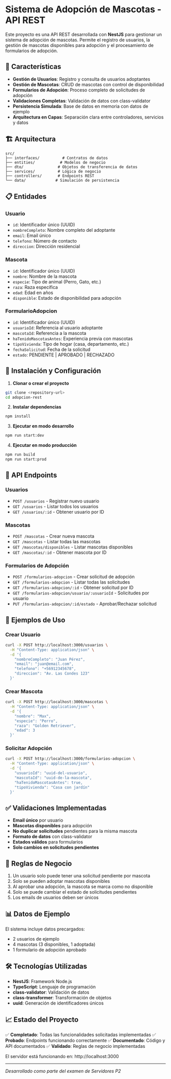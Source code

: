 # Sistema de Adopción de Mascotas - API REST

Este proyecto es una API REST desarrollada con **NestJS** para gestionar un sistema de adopción de mascotas. Permite el registro de usuarios, la gestión de mascotas disponibles para adopción y el procesamiento de formularios de adopción.

## 🚀 Características

- **Gestión de Usuarios**: Registro y consulta de usuarios adoptantes
- **Gestión de Mascotas**: CRUD de mascotas con control de disponibilidad
- **Formularios de Adopción**: Proceso completo de solicitudes de adopción
- **Validaciones Completas**: Validación de datos con class-validator
- **Persistencia Simulada**: Base de datos en memoria con datos de ejemplo
- **Arquitectura en Capas**: Separación clara entre controladores, servicios y datos

## 🏗️ Arquitectura

```
src/
├── interfaces/          # Contratos de datos
├── entities/           # Modelos de negocio
├── dto/               # Objetos de transferencia de datos
├── services/          # Lógica de negocio
├── controllers/       # Endpoints REST
└── data/             # Simulación de persistencia
```

## 📋 Entidades

### Usuario
- `id`: Identificador único (UUID)
- `nombreCompleto`: Nombre completo del adoptante
- `email`: Email único
- `telefono`: Número de contacto
- `direccion`: Dirección residencial

### Mascota
- `id`: Identificador único (UUID)
- `nombre`: Nombre de la mascota
- `especie`: Tipo de animal (Perro, Gato, etc.)
- `raza`: Raza específica
- `edad`: Edad en años
- `disponible`: Estado de disponibilidad para adopción

### FormularioAdopcion
- `id`: Identificador único (UUID)
- `usuarioId`: Referencia al usuario adoptante
- `mascotaId`: Referencia a la mascota
- `haTenidoMascotasAntes`: Experiencia previa con mascotas
- `tipoVivienda`: Tipo de hogar (casa, departamento, etc.)
- `fechaSolicitud`: Fecha de la solicitud
- `estado`: PENDIENTE | APROBADO | RECHAZADO

## 🔧 Instalación y Configuración

1. **Clonar o crear el proyecto**
```bash
git clone <repository-url>
cd adopcion-rest
```

2. **Instalar dependencias**
```bash
npm install
```

3. **Ejecutar en modo desarrollo**
```bash
npm run start:dev
```

4. **Ejecutar en modo producción**
```bash
npm run build
npm run start:prod
```

## 📡 API Endpoints

### Usuarios
- `POST /usuarios` - Registrar nuevo usuario
- `GET /usuarios` - Listar todos los usuarios
- `GET /usuarios/:id` - Obtener usuario por ID

### Mascotas
- `POST /mascotas` - Crear nueva mascota
- `GET /mascotas` - Listar todas las mascotas
- `GET /mascotas/disponibles` - Listar mascotas disponibles
- `GET /mascotas/:id` - Obtener mascota por ID

### Formularios de Adopción
- `POST /formularios-adopcion` - Crear solicitud de adopción
- `GET /formularios-adopcion` - Listar todas las solicitudes
- `GET /formularios-adopcion/:id` - Obtener solicitud por ID
- `GET /formularios-adopcion/usuario/:usuarioId` - Solicitudes por usuario
- `PUT /formularios-adopcion/:id/estado` - Aprobar/Rechazar solicitud

## 🧪 Ejemplos de Uso

### Crear Usuario
```bash
curl -X POST http://localhost:3000/usuarios \
  -H "Content-Type: application/json" \
  -d '{
    "nombreCompleto": "Juan Pérez",
    "email": "juan@email.com",
    "telefono": "+56912345678",
    "direccion": "Av. Las Condes 123"
  }'
```

### Crear Mascota
```bash
curl -X POST http://localhost:3000/mascotas \
  -H "Content-Type: application/json" \
  -d '{
    "nombre": "Max",
    "especie": "Perro",
    "raza": "Golden Retriever",
    "edad": 3
  }'
```

### Solicitar Adopción
```bash
curl -X POST http://localhost:3000/formularios-adopcion \
  -H "Content-Type: application/json" \
  -d '{
    "usuarioId": "uuid-del-usuario",
    "mascotaId": "uuid-de-la-mascota",
    "haTenidoMascotasAntes": true,
    "tipoVivienda": "Casa con jardín"
  }'
```

## ✅ Validaciones Implementadas

- **Email único** por usuario
- **Mascotas disponibles** para adopción
- **No duplicar solicitudes** pendientes para la misma mascota
- **Formato de datos** con class-validator
- **Estados válidos** para formularios
- **Solo cambios en solicitudes pendientes**

## 🎯 Reglas de Negocio

1. Un usuario solo puede tener una solicitud pendiente por mascota
2. Solo se pueden adoptar mascotas disponibles
3. Al aprobar una adopción, la mascota se marca como no disponible
4. Solo se puede cambiar el estado de solicitudes pendientes
5. Los emails de usuarios deben ser únicos

## 📊 Datos de Ejemplo

El sistema incluye datos precargados:
- 2 usuarios de ejemplo
- 4 mascotas (3 disponibles, 1 adoptada)
- 1 formulario de adopción aprobado

## 🛠️ Tecnologías Utilizadas

- **NestJS**: Framework Node.js
- **TypeScript**: Lenguaje de programación
- **class-validator**: Validación de datos
- **class-transformer**: Transformación de objetos
- **uuid**: Generación de identificadores únicos

## 📈 Estado del Proyecto

✅ **Completado**: Todas las funcionalidades solicitadas implementadas
✅ **Probado**: Endpoints funcionando correctamente
✅ **Documentado**: Código y API documentados
✅ **Validado**: Reglas de negocio implementadas

El servidor está funcionando en: http://localhost:3000

---

*Desarrollado como parte del examen de Servidores P2*
